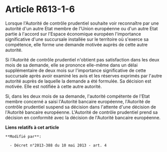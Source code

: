 # Article R613-1-6

Lorsque l'Autorité de contrôle prudentiel souhaite voir reconnaître par une autorité d'un autre Etat membre de l'Union
européenne ou d'un autre Etat partie à l'accord sur l'Espace économique européen l'importance significative d'une succursale
installée sur le territoire où s'exerce sa compétence, elle forme une demande motivée auprès de cette autre autorité. 

Si l'Autorité de contrôle prudentiel n'obtient pas satisfaction dans les deux mois de sa demande, elle se prononce elle-même
dans un délai supplémentaire de deux mois sur l'importance significative de cette succursale après avoir examiné les avis et
les réserves exprimés par l'autre autorité auprès de laquelle la demande a été formulée. Sa décision est motivée. Elle est
notifiée à cette autre autorité. 

Si, dans les deux mois de sa demande, l'autorité compétente de l'Etat membre concerné a saisi l'Autorité bancaire européenne,
l'Autorité de contrôle prudentiel suspend sa décision dans l'attente d'une décision de l'Autorité bancaire européenne.
L'Autorité de contrôle prudentiel prend sa décision en conformité avec la décision de l'Autorité bancaire européenne.

**Liens relatifs à cet article**

	**Modifié par**:

	  - Décret n°2013-388 du 10 mai 2013 - art. 4
